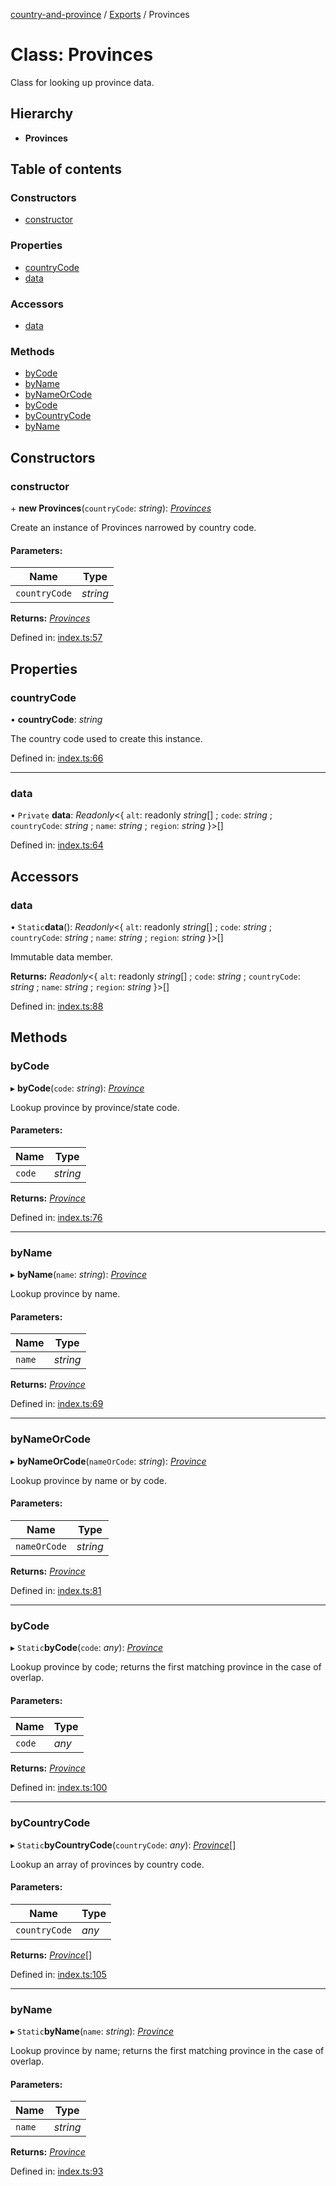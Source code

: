[country-and-province](../README.md) / [Exports](../modules.md) / Provinces

# Class: Provinces

Class for looking up province data.

## Hierarchy

* **Provinces**

## Table of contents

### Constructors

- [constructor](provinces.md#constructor)

### Properties

- [countryCode](provinces.md#countrycode)
- [data](provinces.md#data)

### Accessors

- [data](provinces.md#data)

### Methods

- [byCode](provinces.md#bycode)
- [byName](provinces.md#byname)
- [byNameOrCode](provinces.md#bynameorcode)
- [byCode](provinces.md#bycode)
- [byCountryCode](provinces.md#bycountrycode)
- [byName](provinces.md#byname)

## Constructors

### constructor

\+ **new Provinces**(`countryCode`: *string*): [*Provinces*](provinces.md)

Create an instance of Provinces narrowed by country code.

#### Parameters:

Name | Type |
------ | ------ |
`countryCode` | *string* |

**Returns:** [*Provinces*](provinces.md)

Defined in: [index.ts:57](https://github.com/ahuggins-nhs/country-and-province/blob/ccc287f/index.ts#L57)

## Properties

### countryCode

• **countryCode**: *string*

The country code used to create this instance.

Defined in: [index.ts:66](https://github.com/ahuggins-nhs/country-and-province/blob/ccc287f/index.ts#L66)

___

### data

• `Private` **data**: *Readonly*<{ `alt`: readonly *string*[] ; `code`: *string* ; `countryCode`: *string* ; `name`: *string* ; `region`: *string*  }\>[]

Defined in: [index.ts:64](https://github.com/ahuggins-nhs/country-and-province/blob/ccc287f/index.ts#L64)

## Accessors

### data

• `Static`**data**(): *Readonly*<{ `alt`: readonly *string*[] ; `code`: *string* ; `countryCode`: *string* ; `name`: *string* ; `region`: *string*  }\>[]

Immutable data member.

**Returns:** *Readonly*<{ `alt`: readonly *string*[] ; `code`: *string* ; `countryCode`: *string* ; `name`: *string* ; `region`: *string*  }\>[]

Defined in: [index.ts:88](https://github.com/ahuggins-nhs/country-and-province/blob/ccc287f/index.ts#L88)

## Methods

### byCode

▸ **byCode**(`code`: *string*): [*Province*](province.md)

Lookup province by province/state code.

#### Parameters:

Name | Type |
------ | ------ |
`code` | *string* |

**Returns:** [*Province*](province.md)

Defined in: [index.ts:76](https://github.com/ahuggins-nhs/country-and-province/blob/ccc287f/index.ts#L76)

___

### byName

▸ **byName**(`name`: *string*): [*Province*](province.md)

Lookup province by name.

#### Parameters:

Name | Type |
------ | ------ |
`name` | *string* |

**Returns:** [*Province*](province.md)

Defined in: [index.ts:69](https://github.com/ahuggins-nhs/country-and-province/blob/ccc287f/index.ts#L69)

___

### byNameOrCode

▸ **byNameOrCode**(`nameOrCode`: *string*): [*Province*](province.md)

Lookup province by name or by code.

#### Parameters:

Name | Type |
------ | ------ |
`nameOrCode` | *string* |

**Returns:** [*Province*](province.md)

Defined in: [index.ts:81](https://github.com/ahuggins-nhs/country-and-province/blob/ccc287f/index.ts#L81)

___

### byCode

▸ `Static`**byCode**(`code`: *any*): [*Province*](province.md)

Lookup province by code; returns the first matching province in the case of overlap.

#### Parameters:

Name | Type |
------ | ------ |
`code` | *any* |

**Returns:** [*Province*](province.md)

Defined in: [index.ts:100](https://github.com/ahuggins-nhs/country-and-province/blob/ccc287f/index.ts#L100)

___

### byCountryCode

▸ `Static`**byCountryCode**(`countryCode`: *any*): [*Province*](province.md)[]

Lookup an array of provinces by country code.

#### Parameters:

Name | Type |
------ | ------ |
`countryCode` | *any* |

**Returns:** [*Province*](province.md)[]

Defined in: [index.ts:105](https://github.com/ahuggins-nhs/country-and-province/blob/ccc287f/index.ts#L105)

___

### byName

▸ `Static`**byName**(`name`: *string*): [*Province*](province.md)

Lookup province by name; returns the first matching province in the case of overlap.

#### Parameters:

Name | Type |
------ | ------ |
`name` | *string* |

**Returns:** [*Province*](province.md)

Defined in: [index.ts:93](https://github.com/ahuggins-nhs/country-and-province/blob/ccc287f/index.ts#L93)
